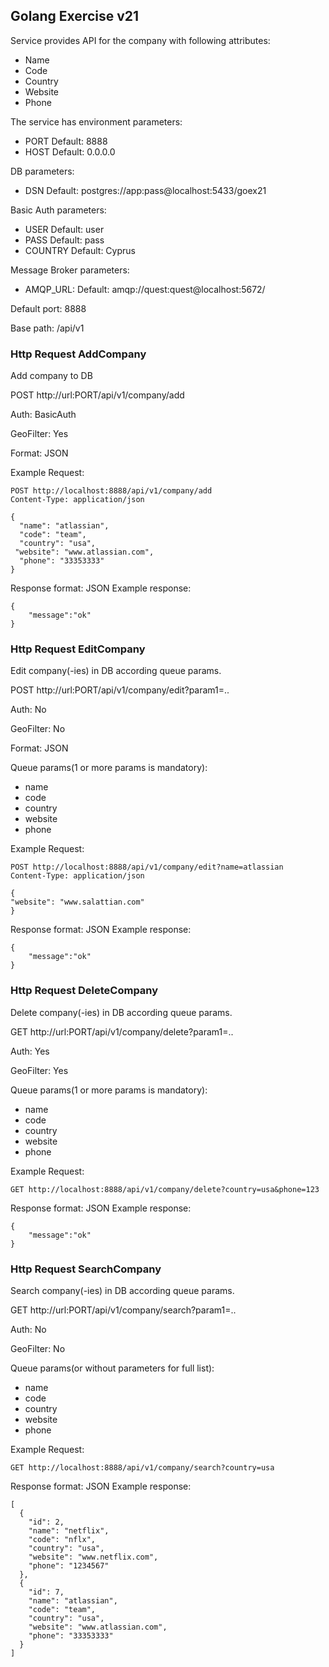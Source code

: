 ## Golang Exercise v21

Service provides API for the company with following attributes:
 - Name
 - Code
 - Country
 - Website
 - Phone

The service has environment parameters:

 - PORT Default: 8888
 - HOST Default: 0.0.0.0

DB parameters:
 - DSN  Default: postgres://app:pass@localhost:5433/goex21   

Basic Auth parameters:
 - USER  Default: user
 - PASS  Default: pass
 - COUNTRY Default: Cyprus

Message Broker parameters:
 - AMQP_URL: Default: amqp://quest:quest@localhost:5672/

Default port: 8888

Base path: /api/v1

### Http Request AddCompany

Add company to DB

POST http://url:PORT/api/v1/company/add

Auth: BasicAuth

GeoFilter: Yes

Format: JSON 

Example Request:

```azure
POST http://localhost:8888/api/v1/company/add
Content-Type: application/json

{
  "name": "atlassian",
  "code": "team",
  "country": "usa",
 "website": "www.atlassian.com",
  "phone": "33353333"
}
```

Response format: JSON
Example response:
```azure
{
    "message":"ok"
}
```

### Http Request EditCompany

Edit company(-ies) in DB according queue params. 

POST http://url:PORT/api/v1/company/edit?param1=..

Auth: No

GeoFilter: No

Format: JSON

Queue params(1 or more params is mandatory):
 - name
 - code
 - country
 - website
 - phone

Example Request:

```azure
POST http://localhost:8888/api/v1/company/edit?name=atlassian
Content-Type: application/json

{
"website": "www.salattian.com"
}
```

Response format: JSON
Example response:
```azure
{
    "message":"ok"
}
```

### Http Request DeleteCompany

Delete company(-ies) in DB according queue params.

GET http://url:PORT/api/v1/company/delete?param1=..

Auth: Yes

GeoFilter: Yes

Queue params(1 or more params is mandatory):
- name
- code
- country
- website
- phone

Example Request:

```azure
GET http://localhost:8888/api/v1/company/delete?country=usa&phone=123
```

Response format: JSON
Example response:
```azure
{
    "message":"ok"
}
```

### Http Request SearchCompany

Search company(-ies) in DB according queue params.

GET http://url:PORT/api/v1/company/search?param1=..

Auth: No

GeoFilter: No

Queue params(or without parameters for full list):
- name
- code
- country
- website
- phone

Example Request:

```azure
GET http://localhost:8888/api/v1/company/search?country=usa
```

Response format: JSON
Example response:
```azure
[
  {
    "id": 2,
    "name": "netflix",
    "code": "nflx",
    "country": "usa",
    "website": "www.netflix.com",
    "phone": "1234567"
  },
  {
    "id": 7,
    "name": "atlassian",
    "code": "team",
    "country": "usa",
    "website": "www.atlassian.com",
    "phone": "33353333"
  }
]
```